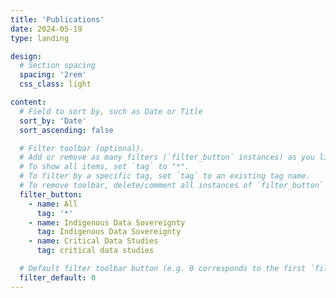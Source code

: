 ```yaml
---
title: 'Publications'
date: 2024-05-19
type: landing

design:
  # Section spacing
  spacing: '2rem'
  css_class: light

content:
  # Field to sort by, such as Date or Title
  sort_by: 'Date'
  sort_ascending: false

  # Filter toolbar (optional).
  # Add or remove as many filters (`filter_button` instances) as you like.
  # To show all items, set `tag` to "*".
  # To filter by a specific tag, set `tag` to an existing tag name.
  # To remove toolbar, delete/comment all instances of `filter_button` below.
  filter_button:
    - name: All
      tag: '*'
    - name: Indigenous Data Sovereignty
      tag: Indigenous Data Sovereignty
    - name: Critical Data Studies
      tag: critical data studies

  # Default filter toolbar button (e.g. 0 corresponds to the first `filter_button` instance above)
  filter_default: 0
---
```


